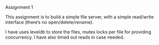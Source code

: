 Assignment 1

This assignment is to build a simple file server, with a simple read/write interface (there’s
no open/delete/rename).

I have uses leveldb to store the files, mutex locks per file for providing concurrency. I have also timed out reads in case needed.

